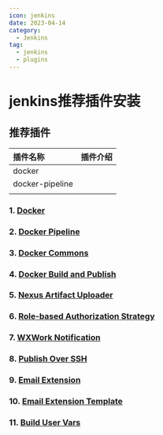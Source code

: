 ```yaml
---
icon: jenkins
date: 2023-04-14
category:
  - Jenkins
tag:
  - jenkins
  - plugins
---
```


# jenkins推荐插件安装

## 推荐插件

| 插件名称            | 插件介绍 |
|:----------------|------|
| docker          |      |
| docker-pipeline |      |
|                 |      |

### 1. [Docker](https://plugins.jenkins.io/docker-plugin)

### 2. [Docker Pipeline](https://plugins.jenkins.io/docker-workflow)

### 3. [Docker Commons](https://plugins.jenkins.io/docker-commons)

### 4. [Docker Build and Publish](https://plugins.jenkins.io/docker-build-publish)

### 5. [Nexus Artifact Uploader](https://plugins.jenkins.io/nexus-artifact-uploader)

### 6. [Role-based Authorization Strategy](https://plugins.jenkins.io/role-strategy)

### 7. [WXWork Notification](https://plugins.jenkins.io/wxwork-notification)

### 8. [Publish Over SSH](https://plugins.jenkins.io/publish-over-ssh)

### 9. [Email Extension](https://plugins.jenkins.io/email-ext)

### 10. [Email Extension Template](https://plugins.jenkins.io/emailext-template)

### 11. [Build User Vars](https://plugins.jenkins.io/build-user-vars-plugin)